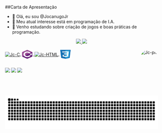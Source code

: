 ##Carta de Apresentação

- 👋 Olá, eu sou @JocanugoJr 
- 👀 Meu atual interesse está em programação de I.A.
- 🌱 Venho estudando sobre criação de jogos e boas práticas de programação.

<div align="center">
  <a href="https://github.com/JocanugoJr">
  <img height="180em" src="https://github-readme-stats.vercel.app/api?username=JocanugoJr&show_icons=true&theme=dracula&include_all_commits=true&count_private=true"/>
  <img height="180em" src="https://github-readme-stats.vercel.app/api/top-langs/?username=JocanugoJr&layout=compact&langs_count=7&theme=dracula"/>
</div>
<div style="display: inline_block"><br>
  <img align="center" alt="Jc-C" height="30" width="40" src="https://cdn.jsdelivr.net/gh/devicons/devicon/icons/c/c-original.svg">
  <img align="center" alt="Jc-Csharp" height="30" width="40" src="https://raw.githubusercontent.com/devicons/devicon/master/icons/csharp/csharp-original.svg">
  <img align="center" alt="Jc-HTML" height="30" width="40" src="https://cdn.jsdelivr.net/gh/devicons/devicon/icons/html5/html5-original.svg">
  <img align="center" alt="Jc-CSS" height="30" width="40" src="https://raw.githubusercontent.com/devicons/devicon/master/icons/css3/css3-original.svg">
  <img align="right" alt="Jc-pic" height="150" style="border-radius:50px;" src="https://media2.giphy.com/media/RbDKaczqWovIugyJmW/giphy.gif?cid=ecf05e47zpg59exv1zvipnocni0ibez8sxhjfioy5lj46cvk&rid=giphy.gif&ct=g?width=676&height=676">
</div>
  
  ##
 
<div> 
  <a href="https://www.instagram.com/josezzz_0/" target="_blank"><img src="https://img.shields.io/badge/-Instagram-%23E4405F?style=for-the-badge&logo=instagram&logoColor=white" target="_blank"></a>
  <a href = "mailto:aspjcarlosjr@gmail.com"><img src="https://img.shields.io/badge/-Gmail-%23333?style=for-the-badge&logo=gmail&logoColor=white" target="_blank"></a>
  <a href="https://www.linkedin.com/in/josé-carlos-junior-47a4b5208/" target="_blank"><img src="https://img.shields.io/badge/-LinkedIn-%230077B5?style=for-the-badge&logo=linkedin&logoColor=white" target="_blank"></a> 
 </div>

![Snake animation](https://github.com/JocanugoJr/JocanugoJr/blob/output/github-contribution-grid-snake.svg)
  
<!---
JocanugoJr/JocanugoJr is a ✨ special ✨ repository because its `README.md` (this file) appears on your GitHub profile.
You can click the Preview link to take a look at your changes.
--->
